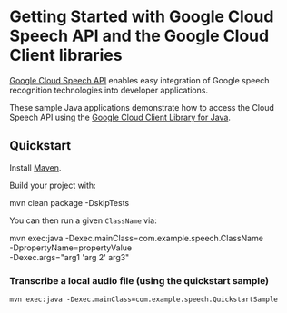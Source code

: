 # Getting Started with Google Cloud Speech API and the Google Cloud Client libraries

[Google Cloud Speech API][speech] enables easy integration of Google speech
recognition technologies into developer applications.

These sample Java applications demonstrate how to access the Cloud Speech API
using the [Google Cloud Client Library for Java][google-cloud-java].

[speech]: https://cloud.google.com/speech/docs/
[google-cloud-java]: https://github.com/GoogleCloudPlatform/google-cloud-java

## Quickstart

Install [Maven](http://maven.apache.org/).

Build your project with:

  mvn clean package -DskipTests

You can then run a given `ClassName` via:

  mvn exec:java -Dexec.mainClass=com.example.speech.ClassName \
      -DpropertyName=propertyValue \
    -Dexec.args="arg1 'arg 2' arg3"

### Transcribe a local audio file (using the quickstart sample)

    mvn exec:java -Dexec.mainClass=com.example.speech.QuickstartSample
